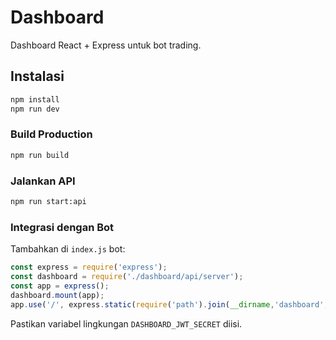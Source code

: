 # Dashboard

Dashboard React + Express untuk bot trading.

## Instalasi

```bash
npm install
npm run dev
```

### Build Production

```bash
npm run build
```

### Jalankan API

```bash
npm run start:api
```

### Integrasi dengan Bot

Tambahkan di `index.js` bot:

```js
const express = require('express');
const dashboard = require('./dashboard/api/server');
const app = express();
dashboard.mount(app);
app.use('/', express.static(require('path').join(__dirname,'dashboard','dist')));
```

Pastikan variabel lingkungan `DASHBOARD_JWT_SECRET` diisi.
